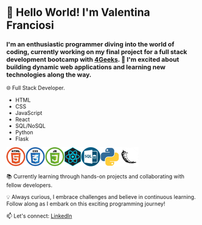 # 👋 Hello World! I'm Valentina Franciosi

### I'm an enthusiastic programmer diving into the world of coding, currently working on my final project for a full stack development bootcamp with [4Geeks](https://4geeks.com/). 🚀 I'm excited about building dynamic web applications and learning new technologies along the way.

🌐 Full Stack Developer.
- HTML
- CSS
- JavaScript
- React
- SQL/NoSQL
- Python
- Flask

<img src="./img/html_css_js.png"
     height="50"
     alt="fe-logos"><img src="./img/react1.png"
     height="50"
     alt="react-logo"><img src="./img/sql.png"
     height="50"
     alt="sql-logo"><img src="./img/python.png"
     height="50"
     alt="python-logo"><img src="./img/flask-logo.png"
     height="50"
     alt="flask-logo">

📚 Currently learning through hands-on projects and collaborating with fellow developers.

💡 Always curious, I embrace challenges and believe in continuous learning. Follow along as I embark on this exciting programming journey!

📫 Let's connect: [LinkedIn](https://www.linkedin.com/in/valentinabfb/)
